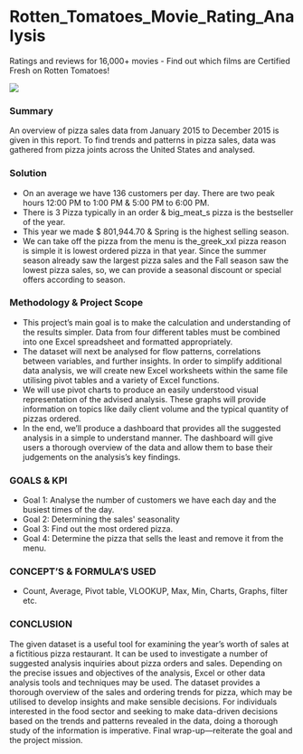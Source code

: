 # Rotten_Tomatoes_Movie_Rating_Analysis

Ratings and reviews for 16,000+ movies - Find out which films are Certified Fresh on Rotten Tomatoes!

<img src = "https://upload.wikimedia.org/wikipedia/uk/9/90/RT_Screenshot.png">

### **Summary**
An overview of pizza sales data from January 2015 to December 2015 is given in this report. To find trends and patterns in pizza sales, data was gathered from pizza joints across the United States and analysed.

### **Solution**
*	On an average we have 136 customers per day. There are two peak hours 12:00 PM to 1:00 PM & 5:00 PM to 6:00 PM.
*	There is 3 Pizza typically in an order & big_meat_s pizza is the bestseller of the year.
*	This year we made $ 801,944.70 & Spring is the highest selling season.
*	We can take off the pizza from the menu is the_greek_xxl pizza reason is simple it is lowest ordered pizza in that year. Since the summer season already saw the largest pizza sales and the Fall season saw the lowest pizza sales, so, we can provide a seasonal discount or special offers according to season.

### **Methodology & Project Scope**
*	This project’s main goal is to make the calculation and understanding of the results simpler. Data from four different tables must be combined into one Excel spreadsheet and formatted appropriately.
*	The dataset will next be analysed for flow patterns, correlations between variables, and further insights. In order to simplify additional data analysis, we will create new Excel worksheets within the same file utilising pivot tables and a variety of Excel functions.
*	We will use pivot charts to produce an easily understood visual representation of the advised analysis. These graphs will provide information on topics like daily client volume and the typical quantity of pizzas ordered.
*	In the end, we’ll produce a dashboard that provides all the suggested analysis in a simple to understand manner. The dashboard will give users a thorough overview of the data and allow them to base their judgements on the analysis’s key findings.


### **GOALS & KPI**
*	Goal 1: Analyse the number of customers we have each day and the busiest times of the day.
*	Goal 2: Determining the sales&#39; seasonality
*	Goal 3: Find out the most ordered pizza.
*	Goal 4: Determine the pizza that sells the least and remove it from the menu.

### **CONCEPT’S & FORMULA’S USED**
*	Count, Average, Pivot table, VLOOKUP, Max, Min, Charts, Graphs, filter etc.

### **CONCLUSION**
The given dataset is a useful tool for examining the year’s worth of sales at a fictitious pizza restaurant. It can be used to investigate a number of suggested analysis inquiries about pizza orders and sales. Depending on the precise issues and objectives of the analysis, Excel or other data analysis tools and techniques may be used. The dataset provides a thorough overview of the sales and ordering trends for pizza, which may be utilised to develop insights and make sensible decisions. For individuals interested in the food sector and seeking to make data-driven decisions based on the trends and patterns revealed in the data, doing a thorough study of the information is imperative. Final wrap-up—reiterate the goal and the project mission.
